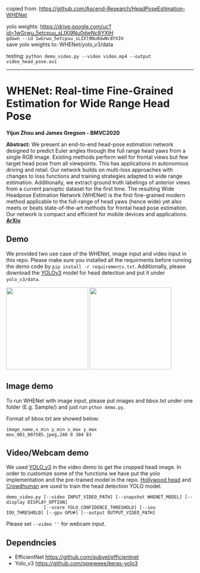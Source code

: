 copied from: https://github.com/Ascend-Research/HeadPoseEstimation-WHENet

yolo weights: https://drive.google.com/uc?id=1wGrwu_5etcpuu_sLIXl9Nu0dwNc8YXIH  
`gdown --id 1wGrwu_5etcpuu_sLIXl9Nu0dwNc8YXIH`  
save yolo weights to: WHENet/yolo_v3/data

testing: `python demo_video.py --video video.mp4 --output video_head_pose.avi`

-------------------------

WHENet: Real-time Fine-Grained Estimation for Wide Range Head Pose
===
**Yijun Zhou and James Gregson - BMVC2020**


**Abstract:** We present an end-to-end head-pose estimation network designed to predict Euler
angles through the full range head yaws from a single RGB image. Existing methods
perform well for frontal views but few target head pose from all viewpoints. This has
applications in autonomous driving and retail. Our network builds on multi-loss approaches
with changes to loss functions and training strategies adapted to wide range
estimation. Additionally, we extract ground truth labelings of anterior views from a
current panoptic dataset for the first time. The resulting Wide Headpose Estimation Network
(WHENet) is the first fine-grained modern method applicable to the full-range of
head yaws (hence wide) yet also meets or beats state-of-the-art methods for frontal head
pose estimation. Our network is compact and efficient for mobile devices and applications. [**ArXiv**](https://arxiv.org/abs/2005.10353)

## Demo
We provided two use case of the WHENet, image input and video input in this repo. Please make sure you installed all the requirments before running the demo code by `pip install -r requirements.txt`. Additionally, please download the [YOLOv3](https://drive.google.com/file/d/1wGrwu_5etcpuu_sLIXl9Nu0dwNc8YXIH/view?usp=sharing) model for head detection and put it under `yolo_v3/data`.

<img src=readme_imgs/video.gif height="220"/> <img src=readme_imgs/turn.JPG height="220"/> 

## Image demo
To run WHENet with image input, please put images and bbox.txt under one folder (E.g. Sample/) and just run `pthon demo.py`.

Format of bbox.txt are showed below:
```
image_name,x_min y_min x_max y_max
mov_001_007585.jpeg,240 0 304 83
```

## Video/Webcam demo
We used [YOLO_v3](https://github.com/qqwweee/keras-yolo3) in the video demo to get the cropped head image. 
In order to customize some of the functions we have put the yolo implementation and the pre-trained model in the repo.
[Hollywood head](https://www.di.ens.fr/willow/research/headdetection/) and [Crowdhuman](https://www.crowdhuman.org/) are used to train the head detection YOLO model. 
````
demo_video.py [--video INPUT_VIDEO_PATH] [--snapshot WHENET_MODEL] [--display DISPLAY_OPTION] 
              [--score YOLO_CONFIDENCE_THRESHOLD] [--iou IOU_THRESHOLD] [--gpu GPU#] [--output OUTPUT_VIDEO_PATH]
````
Please set `--video ''` for webcam input. 

## Dependncies
* EfficientNet https://github.com/qubvel/efficientnet
* Yolo_v3 https://github.com/qqwweee/keras-yolo3
